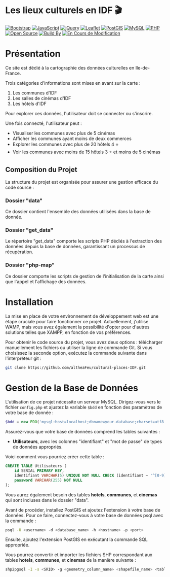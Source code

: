 # Les lieux culturels en IDF 🎬

[![Bootstrap](https://img.shields.io/badge/Bootstrap-5.3.0-7952B3.svg)](https://getbootstrap.com/)
[![JavaScript](https://img.shields.io/badge/JavaScript-ES6-yellow.svg)](https://developer.mozilla.org/en-US/docs/Web/JavaScript)
[![jQuery](https://img.shields.io/badge/jQuery-3.6.3-blue.svg)](https://jquery.com/)
[![Leaflet](https://img.shields.io/badge/Leaflet-1.7.1-199900.svg)](https://leafletjs.com/)
[![PostGIS](https://img.shields.io/badge/PostGIS-3.2.1-blue.svg)](https://postgis.net/)
[![MySQL](https://img.shields.io/badge/MySQL-8.0-4479A1.svg)](https://www.mysql.com/)
[![PHP](https://img.shields.io/badge/PHP-7.4.3-blue.svg)](https://www.php.net/)
[![Open Source](https://img.shields.io/badge/Open%20Source-Yes-brightgreen.svg)](LICENSE.md)
[![Build By](https://img.shields.io/badge/Build%20By-Althéa_Feuillet-orange.svg)](https://yourportfolio.com)
[![En Cours de Modification](https://img.shields.io/badge/En%20Cours%20de%20Modification-Oui-green.svg)](LICENSE.md)


# Présentation

Ce site est dédié à la cartographie des données culturelles en Ile-de-France.

Trois catégories d'informations sont mises en avant sur la carte :
1. Les communes d'IDF
2. Les salles de cinémas d'IDF
3. Les hôtels d'IDF

Pour explorer ces données, l'utilisateur doit se connecter ou s'inscrire.

Une fois connecté, l'utilisateur peut :

- Visualiser les communes avec plus de 5 cinémas
- Afficher les communes ayant moins de deux commerces
- Explorer les communes avec plus de 20 hôtels 4 ⭐
- Voir les communes avec moins de 15 hôtels 3 ⭐ et moins de 5 cinémas

## Composition du Projet

La structure du projet est organisée pour assurer une gestion efficace du code source :

### Dossier "data"
Ce dossier contient l'ensemble des données utilisées dans la base de donnée.

### Dossier "get_data"
Le répertoire "get_data" comporte les scripts PHP dédiés à l'extraction des données depuis la base de données, garantissant un processus de récupération.

### Dossier "php-map"
Ce dossier comporte les scripts de gestion de l'initialisation de la carte ainsi que l'appel et l'affichage des données.

# Installation

La mise en place de votre environnement de développement web est une étape cruciale pour faire fonctionner ce projet. Actuellement, j'utilise WAMP, mais vous avez également la possibilité d'opter pour d'autres solutions telles que XAMPP, en fonction de vos préférences.

Pour obtenir le code source du projet, vous avez deux options : télécharger manuellement les fichiers ou utiliser la ligne de commande Git. Si vous choisissez la seconde option, exécutez la commande suivante dans l'interpréteur git :

```bash
git clone https://github.com/altheaFeu/cultural-places-IDF.git
```

# Gestion de la Base de Données

L'utilisation de ce projet nécessite un serveur MySQL. Dirigez-vous vers le fichier `config.php` et ajustez la variable `$bdd` en fonction des paramètres de votre base de donnée :

```php
$bdd = new PDO('mysql:host=localhost;dbname=your-database;charset=utf8', 'you-user', 'your-password');
```

Assurez-vous que votre base de données comprend les tables suivantes :
- **Utilisateurs**, avec les colonnes "identifiant" et "mot de passe" de types de données appropriés.

Voici comment vous pourriez créer cette table : 
```sql
CREATE TABLE Utilisateurs (
    id SERIAL PRIMARY KEY,
    identifiant VARCHAR(5) UNIQUE NOT NULL CHECK (identifiant ~ '^[0-9]{5}$'),
    password VARCHAR(255) NOT NULL
);
```

Vous aurez également besoin des tables **hotels**, **communes**, et **cinemas** qui sont incluses dans le dossier "data".

Avant de procéder, installez PostGIS et ajoutez l'extension à votre base de données. Pour ce faire, connectez-vous à votre base de données psql avec la commande :

```bash
psql -U <username> -d <database_name> -h <hostname> -p <port>
```

Ensuite, ajoutez l'extension PostGIS en exécutant la commande SQL appropriée.

Vous pourrez convertir et importer les fichiers SHP correspondant aux tables **hotels**, **communes**, et **cinemas** de la manière suivante :

```bash 
shp2pgsql -I -s <SRID> -g <geometry_column_name> <shapefile_name> <table_name> | psql -d <database_name> -U <username>
```
